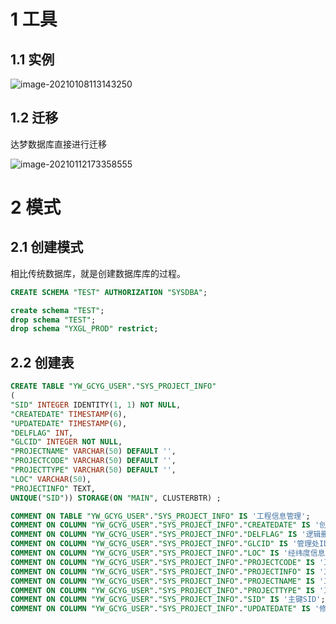 # 1 工具

## 1.1 实例

![image-20210108113143250](../../../../Java-HandBook/插图/image-20210108113143250.png)



## 1.2 迁移

达梦数据库直接进行迁移

![image-20210112173358555](../../../../Java-HandBook/插图/image-20210112173358555.png)

# 2 模式

## 2.1 创建模式

相比传统数据库，就是创建数据库库的过程。

```sql
CREATE SCHEMA "TEST" AUTHORIZATION "SYSDBA";

create schema "TEST";
drop schema "TEST";
drop schema "YXGL_PROD" restrict;
```



## 2.2 创建表

```sql
CREATE TABLE "YW_GCYG_USER"."SYS_PROJECT_INFO"
(
"SID" INTEGER IDENTITY(1, 1) NOT NULL,
"CREATEDATE" TIMESTAMP(6),
"UPDATEDATE" TIMESTAMP(6),
"DELFLAG" INT,
"GLCID" INTEGER NOT NULL,
"PROJECTNAME" VARCHAR(50) DEFAULT '',
"PROJECTCODE" VARCHAR(50) DEFAULT '',
"PROJECTTYPE" VARCHAR(50) DEFAULT '',
"LOC" VARCHAR(50),
"PROJECTINFO" TEXT,
UNIQUE("SID")) STORAGE(ON "MAIN", CLUSTERBTR) ;

COMMENT ON TABLE "YW_GCYG_USER"."SYS_PROJECT_INFO" IS '工程信息管理';
COMMENT ON COLUMN "YW_GCYG_USER"."SYS_PROJECT_INFO"."CREATEDATE" IS '创建时间';
COMMENT ON COLUMN "YW_GCYG_USER"."SYS_PROJECT_INFO"."DELFLAG" IS '逻辑删除标志';
COMMENT ON COLUMN "YW_GCYG_USER"."SYS_PROJECT_INFO"."GLCID" IS '管理处ID';
COMMENT ON COLUMN "YW_GCYG_USER"."SYS_PROJECT_INFO"."LOC" IS '经纬度信息';
COMMENT ON COLUMN "YW_GCYG_USER"."SYS_PROJECT_INFO"."PROJECTCODE" IS '工程编码';
COMMENT ON COLUMN "YW_GCYG_USER"."SYS_PROJECT_INFO"."PROJECTINFO" IS '工程信息';
COMMENT ON COLUMN "YW_GCYG_USER"."SYS_PROJECT_INFO"."PROJECTNAME" IS '工程名称';
COMMENT ON COLUMN "YW_GCYG_USER"."SYS_PROJECT_INFO"."PROJECTTYPE" IS '工程类型';
COMMENT ON COLUMN "YW_GCYG_USER"."SYS_PROJECT_INFO"."SID" IS '主键SID';
COMMENT ON COLUMN "YW_GCYG_USER"."SYS_PROJECT_INFO"."UPDATEDATE" IS '修改时间';
```

